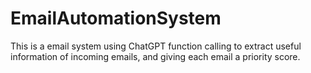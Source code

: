 # EmailAutomationSystem
This is a email system using ChatGPT function calling to extract useful information of incoming emails, and giving each email a priority score.
